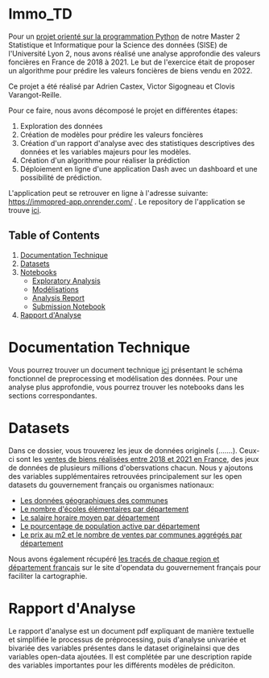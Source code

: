 # Immo_TD

Pour un [projet orienté sur la programmation Python](https://github.com/asardell/M2-SISE-2023/blob/main/Roadmap.pdf) de notre Master 2 Statistique et Informatique pour la Science des données (SISE) de l'Université Lyon 2, nous avons réalisé une analyse approfondie des valeurs foncières en France de 2018 à 2021. Le but de l'exercice était de proposer un algorithme pour prédire les valeurs foncières de biens vendu en 2022. 

Ce projet a été réalisé par Adrien Castex, Victor Sigogneau et Clovis Varangot-Reille. 

Pour ce faire, nous avons décomposé le projet en différentes étapes: 
1. Exploration des données
2. Création de modèles pour prédire les valeurs foncières
3. Création d'un rapport d'analyse avec des statistiques descriptives des données et les variables majeurs pour les modèles.
4. Création d'un algorithme pour réaliser la prédiction
5. Déploiement en ligne d'une application Dash avec un dashboard et une possibilité de prédiction.

L'application peut se retrouver en ligne à l'adresse suivante: https://immopred-app.onrender.com/ . Le repository de l'application se trouve [ici](https://github.com/cvarrei/repo_test). 


## Table of Contents
1. [Documentation Technique](#documentation)
2. [Datasets](#datasets)
3. [Notebooks](#notebooks)
   - [Exploratory Analysis](#exploratory-analysis)
   - [Modélisations](#local-modelisation)
   - [Analysis Report](#analysis-report)
   - [Submission Notebook](#submission-notebook)
4. [Rapport d'Analyse](#rapport-analyse)

# Documentation Technique

Vous pourrez trouver un document technique [ici](https://github.com/cvarrei/immo_TD/blob/main/documentation_technique.pdf) présentant le schéma fonctionnel de preprocessing et modélisation des données. Pour une analyse plus approfondie, vous pourrez trouver les notebooks dans les sections correspondantes.

# Datasets

Dans ce dossier, vous trouverez les jeux de données originels (.......). Ceux-ci sont les [ventes de biens réalisées entre 2018 et 2021 en France](https://github.com/asardell/M2-SISE-2023/tree/main/rawdata), des jeux de données de plusieurs millions d'obersvations chacun. 
Nous y ajoutons des variables supplémentaires retrouvées principalement sur les open datasets du gouvernement français ou organismes nationaux: 
- [Les données géographiques des communes](https://github.com/asardell/M2-SISE-2023/blob/main/rawdata/communes-departement-region.csv)
- [Le nombre d'écoles élémentaires par département](https://www.observatoire-des-territoires.gouv.fr/nombre-decoles-elementaires)
- [Le salaire horaire moyen par département](https://www.insee.fr/fr/statistiques/2021266)
- [Le pourcentage de population active par département](https://www.insee.fr/fr/statistiques/2012710#titre-bloc-1)
- [Le prix au m2 et le nombre de ventes par communes aggrégés par département](https://www.data.gouv.fr/fr/datasets/indicateurs-immobiliers-par-commune-et-par-annee-prix-et-volumes-sur-la-periode-2014-2021/)

Nous avons également récupéré [les tracés de chaque region et département français](https://www.data.gouv.fr/fr/datasets/contours-des-communes-de-france-simplifie-avec-regions-et-departement-doutre-mer-rapproches/) sur le site d'opendata du gouvernement français pour faciliter la cartographie. 

# Rapport d'Analyse

Le rapport d'analyse est un document pdf expliquant de manière textuelle et simplifiée le processus de préprocessing, puis d'analyse univariée et bivariée des variables présentes dans le dataset originelainsi que des variables open-data ajoutées. Il est complétée par une description rapide des variables importantes pour les différents modèles de prédiciton. 
